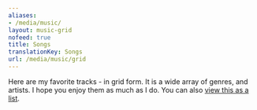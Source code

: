```yaml
---
aliases:
- /media/music/
layout: music-grid
nofeed: true
title: Songs
translationKey: Songs
url: /media/music/grid
---
```


Here are my favorite tracks - in grid form. It is a wide array of genres, and artists. I hope you enjoy them as much as I do. You can also [view this as a list](/media/music/list).
